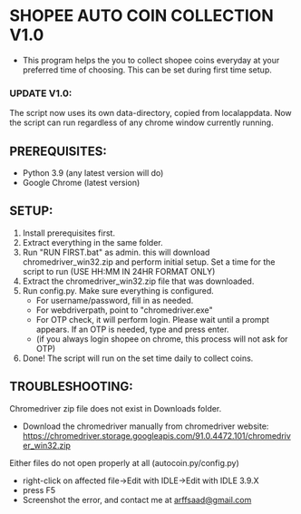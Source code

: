 # SHOPEE AUTO COIN COLLECTION V1.0

* This program helps the you to collect shopee coins everyday at your preferred time of choosing. This can be set during first time setup.

### UPDATE V1.0:
The script now uses its own data-directory, copied from localappdata. Now the script can run regardless of any chrome window currently running.

## PREREQUISITES:

* Python 3.9 (any latest version will do)
* Google Chrome (latest version)

## SETUP:

1. Install prerequisites first.
2. Extract everything in the same folder.
3. Run "RUN FIRST.bat" as admin. this will download chromedriver_win32.zip and perform initial setup. Set a time for the script to run (USE HH:MM IN 24HR FORMAT ONLY)
4. Extract the chromedriver_win32.zip file that was downloaded.
5. Run config.py. Make sure everything is configured.
	- For username/password, fill in as needed.
	- For webdriverpath, point to "chromedriver.exe"
	- For OTP check, it will perform login. Please wait until a prompt appears. If an OTP is needed, type and press enter.
	- (if you always login shopee on chrome, this process will not ask for OTP)
6. Done! The script will run on the set time daily to collect coins.

## TROUBLESHOOTING:

Chromedriver zip file does not exist in Downloads folder.
- Download the chromedriver manually from chromedriver website: https://chromedriver.storage.googleapis.com/91.0.4472.101/chromedriver_win32.zip

Either files do not open properly at all (autocoin.py/config.py)
- right-click on affected file->Edit with IDLE->Edit with IDLE 3.9.X
- press F5
- Screenshot the error, and contact me at arffsaad@gmail.com
